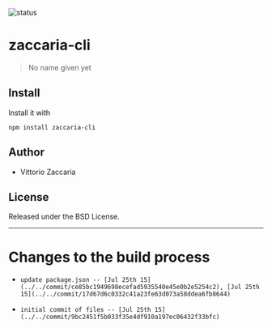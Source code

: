 ![status](https://img.shields.io/badge/build-ok-brightgreen.svg)
# zaccaria-cli 
> No name given yet

## Install

Install it with

```
npm install zaccaria-cli
```

## Author

* Vittorio Zaccaria

## License
Released under the BSD License.

***


# Changes to the build process

-     update package.json -- [Jul 25th 15](../../commit/ce85bc1949698ecefad5935540e45e0b2e5254c2), [Jul 25th 15](../../commit/17d67d6c0332c41a23fe63d073a58ddea6fb8644)
-     initial commit of files -- [Jul 25th 15](../../commit/9bc2451f5b033f35e4df910a197ec06432f33bfc)
